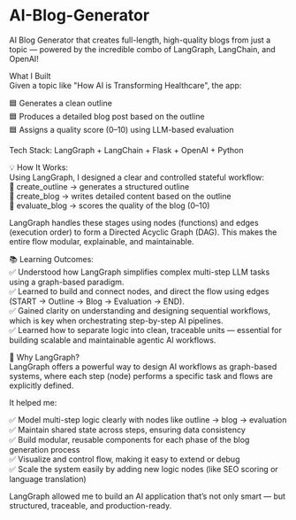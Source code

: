 # AI-Blog-Generator<br>
AI Blog Generator that creates full-length, high-quality blogs from just a topic — powered by the incredible combo of LangGraph, LangChain, and OpenAI!<br>

What I Built<br>
Given a topic like "How AI is Transforming Healthcare", the app:<br>

🟦 Generates a clean outline<br>
🟦 Produces a detailed blog post based on the outline<br>
🟦 Assigns a quality score (0–10) using LLM-based evaluation<br>



Tech Stack: LangGraph + LangChain + Flask + OpenAI + Python<br>

💡 How It Works:<br>
Using LangGraph, I designed a clear and controlled stateful workflow:<br>
🔹 create_outline → generates a structured outline<br>
🔹 create_blog → writes detailed content based on the outline<br>
🔹 evaluate_blog → scores the quality of the blog (0–10)<br>

LangGraph handles these stages using nodes (functions) and edges (execution order) to form a Directed Acyclic Graph (DAG). This makes the entire flow modular, explainable, and maintainable.<br>

📚 Learning Outcomes:<br>
✅ Understood how LangGraph simplifies complex multi-step LLM tasks using a graph-based paradigm.<br>
✅ Learned to build and connect nodes, and direct the flow using edges (START → Outline → Blog → Evaluation → END).<br>
✅ Gained clarity on understanding and designing sequential workflows, which is key when orchestrating step-by-step AI pipelines.<br>
✅ Learned how to separate logic into clean, traceable units — essential for building scalable and maintainable agentic AI workflows.<br>


🧠 Why LangGraph?<br>
LangGraph offers a powerful way to design AI workflows as graph-based systems, where each step (node) performs a specific task and flows are explicitly defined.<br>

It helped me:<br>

✅ Model multi-step logic clearly with nodes like outline → blog → evaluation<br>
✅ Maintain shared state across steps, ensuring data consistency<br>
✅ Build modular, reusable components for each phase of the blog generation process<br>
✅ Visualize and control flow, making it easy to extend or debug<br>
✅ Scale the system easily by adding new logic nodes (like SEO scoring or language translation)<br>

LangGraph allowed me to build an AI application that’s not only smart — but structured, traceable, and production-ready.<br>
